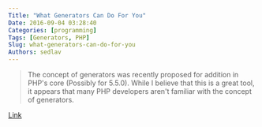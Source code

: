 ```yaml
---
Title: "What Generators Can Do For You"
Date: 2016-09-04 03:28:40
Categories: [programming]
Tags: [Generators, PHP]
Slug: what-generators-can-do-for-you
Authors: sedlav
---
```


> The concept of generators was recently proposed for addition in PHP's core (Possibly for 5.5.0). While I believe that this is a great tool, it appears that many PHP developers aren't familiar with the concept of generators.

[Link](http://blog.ircmaxell.com/2012/07/what-generators-can-do-for-you.html)
